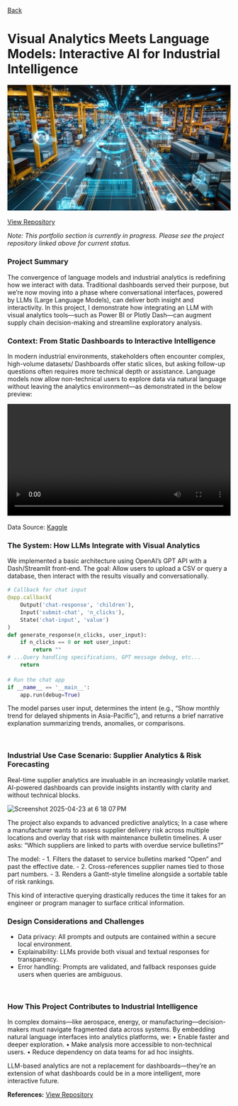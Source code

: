 [Back](https://zenjen-devs.github.io)

# Visual Analytics Meets Language Models: Interactive AI for Industrial Intelligence

<img src="images/llm_manufacturing_banner.jpeg?raw=true" title="Source: Adobe Images"/>


[View Repository](https://github.com/zenjen-dev/ml-projects) <br>


*Note: This portfolio section is currently in progress. Please see the project repository linked above for current status.*

<h3> Project Summary </h3>

The convergence of language models and industrial analytics is redefining how we interact with data. Traditional dashboards served their purpose, but we’re now moving into a phase where conversational interfaces, powered by LLMs (Large Language Models), can deliver both insight and interactivity. In this project, I demonstrate how integrating an LLM with visual analytics tools—such as Power BI or Plotly Dash—can augment supply chain decision-making and streamline exploratory analysis.

<h3> Context: From Static Dashboards to Interactive Intelligence</h3>

In modern industrial environments, stakeholders often encounter complex, high-volume datasets/ Dashboards offer static slices, but asking follow-up questions often requires more technical depth or assistance. Language models now allow non-technical users to explore data via natural language without leaving the analytics environment—as demonstrated in the below preview:
<br>

<section class="video-section">
  <div style="max-width: 100%; height: auto;">
    <video style="width: 100%; height: auto;" controls>
      <source src="images/llm_dash.mp4" type="video/mp4">
    </video>
  </div>
</section>

Data Source: [Kaggle](https://www.kaggle.com/datasets?tags=12026-Manufacturing/)

### The System: How LLMs Integrate with Visual Analytics

We implemented a basic architecture using OpenAI’s GPT API with a Dash/Streamlit front-end. The goal: Allow users to upload a CSV or query a database, then interact with the results visually and conversationally.

```python
# Callback for chat input
@app.callback(
    Output('chat-response', 'children'),
    Input('submit-chat', 'n_clicks'),
    State('chat-input', 'value')
)
def generate_response(n_clicks, user_input):
    if n_clicks == 0 or not user_input:
        return ""
# ...Query handling specifications, GPT message debug, etc...
    return

# Run the chat app
if __name__ == '__main__':
    app.run(debug=True)
```

The model parses user input, determines the intent (e.g., “Show monthly trend for delayed shipments in Asia-Pacific”), and returns a brief narrative explanation summarizing trends, anomalies, or comparisons.

<br>

### Industrial Use Case Scenario: Supplier Analytics & Risk Forecasting

Real-time supplier analytics are invaluable in an increasingly volatile market. AI-powered dashboards can provide insights instantly with clarity and without technical blocks. 

![Screenshot 2025-04-23 at 6 18 07 PM](https://github.com/user-attachments/assets/30c574de-8070-4ed9-a6d1-f0de6e2867bb)

The project also expands to advanced predictive analytics; In a case where a manufacturer wants to assess supplier delivery risk across multiple locations and overlay that risk with maintenance bulletin timelines. A user asks: “Which suppliers are linked to parts with overdue service bulletins?”

The model:
	- 1.	Filters the dataset to service bulletins marked “Open” and past the effective date.
	- 2.	Cross-references supplier names tied to those part numbers.
	- 3.	Renders a Gantt-style timeline alongside a sortable table of risk rankings.

This kind of interactive querying drastically reduces the time it takes for an engineer or program manager to surface critical information.

### Design Considerations and Challenges

- Data privacy: All prompts and outputs are contained within a secure local environment.
- Explainability: LLMs provide both visual and textual responses for transparency.
- Error handling: Prompts are validated, and fallback responses guide users when queries are ambiguous.
<br>

### How This Project Contributes to Industrial Intelligence

In complex domains—like aerospace, energy, or manufacturing—decision-makers must navigate fragmented data across systems. By embedding natural language interfaces into analytics platforms, we:
	•	Enable faster and deeper exploration.
	•	Make analysis more accessible to non-technical users.
	•	Reduce dependency on data teams for ad hoc insights.

LLM-based analytics are not a replacement for dashboards—they’re an extension of what dashboards could be in a more intelligent, more interactive future.

**References:** [View Repository](https://github.com/zenjen-dev/ml-projects) <br>
